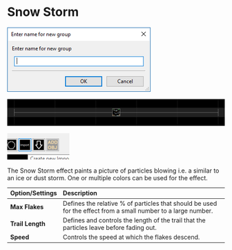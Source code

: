 # Snow Storm

![Icon](../../.gitbook/assets/image%20%28147%29.png)

![Sequencer Grid](../../.gitbook/assets/image-775.png)

![](../../.gitbook/assets/image%20%28438%29.png)

The Snow Storm effect paints a picture of particles blowing i.e. a similar to an ice or dust storm. One or multiple colors can be used for the effect.

| Option/Settings | Description |
| :--- | :--- |
| **Max Flakes** | Defines the relative % of particles that should be used for the effect from a small number to a large number. |
| **Trail Length** | Defines and controls the length of the trail that the particles leave before fading out. |
| **Speed** | Controls the speed at which the flakes descend. |

